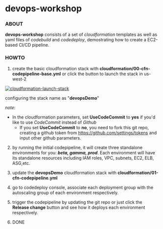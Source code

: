 # devops-workshop

### ABOUT

**devops-workshop** consists of a set of *cloudformation* templates as well as yaml files of *codebuild* and *codedeploy*, demostrating how to create a EC2-based CI/CD pipeline.



### HOWTO

1. create the basic cloudformation stack  with **cloudformation/00-cfn-codepipeline-base.yml** or click the button to launch the stack in us-west-2




[![cloudformation-launch-stack](https://s3.amazonaws.com/cloudformation-examples/cloudformation-launch-stack.png)](https://console.aws.amazon.com/cloudformation/home?region=us-west-2#/stacks/new?stackName=devopsDemo&templateURL=https://s3-us-west-2.amazonaws.com/pahud-cfn-us-west-2/devops-workshop/00-cfn-codepipeline-base.yml)



configuring the stack name as "**devopsDemo**"

   *note:* 

- In the cloudformation parameters, set **UseCodeCommit** to **yes** if you'd like to use *CodeCommit* instead of *Github* 
   - If you set **UseCodeCommit** to **no**, you need to fork this git repo,  creating a github token from https://github.com/settings/tokens and input other github parameters.

2. by running the initial codepipeline, it will create three standalone environments for you: ***beta, gamma, prod***. Each environment will have its standalone resources including IAM roles, VPC, subnets, EC2, ELB, ASG,etc.

3. update the **devopsDemo** cloudformation stack with **cloudformation/01-cfn-codepipeline.yml**

4. go to codedeploy console, associate each deployment group with the autoscaling group of each environment respectively.

5. trigger the codepipeline by updating the git repo or just click the **Release change** button and see how it deploys each environment respectively.

6. DONE

